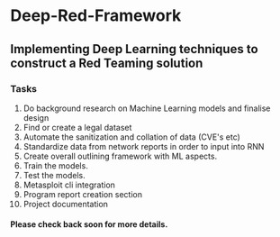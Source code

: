 # Deep-Red-Framework
## Implementing Deep Learning techniques to construct a Red Teaming solution
### Tasks

1. Do background research on Machine Learning models and finalise design
2. Find or create a legal dataset
3. Automate the sanitization and collation of data (CVE's etc)
4. Standardize data from network reports in order to input into RNN
5. Create overall outlining framework with ML aspects.
6. Train the models.
7. Test the models.
8. Metasploit cli integration
9. Program report creation section
10. Project documentation

#### Please check back soon for more details.
